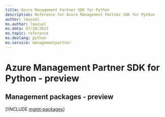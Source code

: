 ```yaml
---
title: Azure Management Partner SDK for Python
description: Reference for Azure Management Partner SDK for Python
author: lmazuel
ms.author: lmazuel
ms.data: 07/20/2023
ms.topic: reference
ms.devlang: python
ms.service: managementpartner
---
```

# Azure Management Partner SDK for Python - preview

## Management packages - preview
[!INCLUDE [mgmt-packages](management-partner-mgmt-index.md)]